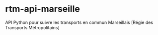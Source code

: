 # rtm-api-marseille
API Python pour suivre les transports en commun Marseillais [Régie des Transports Métropolitains]
